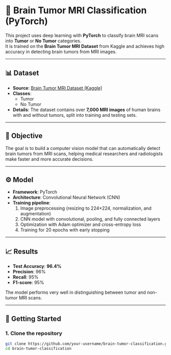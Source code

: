 # 🧠 Brain Tumor MRI Classification (PyTorch)

This project uses deep learning with **PyTorch** to classify brain MRI scans into **Tumor** or **No Tumor** categories.  
It is trained on the **Brain Tumor MRI Dataset** from Kaggle and achieves high accuracy in detecting brain tumors from MRI images.

---

## 📊 Dataset

- **Source**: [Brain Tumor MRI Dataset (Kaggle)](https://www.kaggle.com/datasets/masoudnickparvar/brain-tumor-mri-dataset)  
- **Classes**: 
  - Tumor  
  - No Tumor  
- **Details**: The dataset contains over **7,000 MRI images** of human brains with and without tumors, split into training and testing sets.  

---

## 🎯 Objective

The goal is to build a computer vision model that can automatically detect brain tumors from MRI scans, helping medical researchers and radiologists make faster and more accurate decisions.

---

## ⚙️ Model

- **Framework**: PyTorch  
- **Architecture**: Convolutional Neural Network (CNN)  
- **Training pipeline**:
  1. Image preprocessing (resizing to 224×224, normalization, and augmentation)  
  2. CNN model with convolutional, pooling, and fully connected layers  
  3. Optimization with Adam optimizer and cross-entropy loss  
  4. Training for 20 epochs with early stopping  

---

## 📈 Results

- **Test Accuracy**: **96.4%**  
- **Precision**: 96%  
- **Recall**: 95%  
- **F1-score**: 95%  

The model performs very well in distinguishing between tumor and non-tumor MRI scans.

---

## 🚀 Getting Started

### 1. Clone the repository
```bash
git clone https://github.com/your-username/brain-tumor-classification.git
cd brain-tumor-classification



